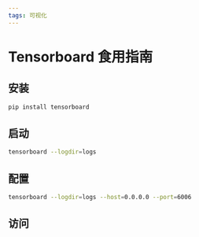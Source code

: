 ```yaml
---
tags: 可视化
---
```


# Tensorboard 食用指南

## 安装

```bash
pip install tensorboard
```

## 启动

```bash
tensorboard --logdir=logs
```

## 配置

```bash
tensorboard --logdir=logs --host=0.0.0.0 --port=6006
```

## 访问
